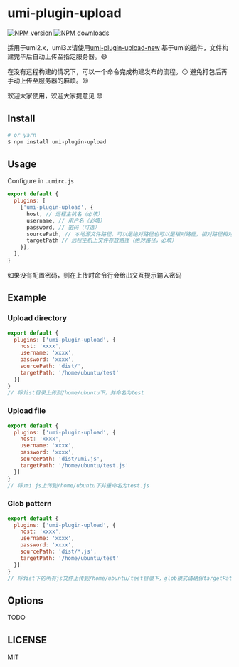 # umi-plugin-upload
[![NPM version](https://img.shields.io/npm/v/umi-plugin-upload.svg?style=flat)](https://npmjs.org/package/umi-plugin-upload)
[![NPM downloads](http://img.shields.io/npm/dm/umi-plugin-upload.svg?style=flat)](https://npmjs.org/package/umi-plugin-upload)

适用于umi2.x，umi3.x请使用[umi-plugin-upload-new](https://www.npmjs.com/package/umi-plugin-upload-new)
基于umi的插件，文件构建完毕后自动上传至指定服务器。:smile:

在没有远程构建的情况下，可以一个命令完成构建发布的流程。:smirk: 避免打包后再手动上传至服务器的麻烦。:relieved:

欢迎大家使用，欢迎大家提意见 :blush:

## Install

```bash
# or yarn
$ npm install umi-plugin-upload
```



## Usage

Configure in `.umirc.js`

```js
export default {
  plugins: [
    ['umi-plugin-upload', {
      host, // 远程主机名（必填）
      username, // 用户名（必填）
      password, // 密码（可选）
      sourcePath, // 本地源文件路径，可以是绝对路径也可以是相对路径，相对路径相对的是配置文件所在目录（必填）
      targetPath // 远程主机上文件存放路径（绝对路径，必填）
    }],
  ],
}
```

如果没有配置密码，则在上传时命令行会给出交互提示输入密码

## Example

### Upload directory
```js
export default {
  plugins: ['umi-plugin-upload', {
    host: 'xxxx',
    username: 'xxxx',
    password: 'xxxx',
    sourcePath: 'dist/',
    targetPath: '/home/ubuntu/test'
  }]
}
// 将dist目录上传到/home/ubuntu下，并命名为test
```

### Upload file
```js
export default {
  plugins: ['umi-plugin-upload', {
    host: 'xxxx',
    username: 'xxxx',
    password: 'xxxx',
    sourcePath: 'dist/umi.js',
    targetPath: '/home/ubuntu/test.js'
  }]
}
// 将umi.js上传到/home/ubuntu下并重命名为test.js
```

### Glob pattern
```js
export default {
  plugins: ['umi-plugin-upload', {
    host: 'xxxx',
    username: 'xxxx',
    password: 'xxxx',
    sourcePath: 'dist/*.js',
    targetPath: '/home/ubuntu/test'
  }]
}
// 将dist下的所有js文件上传到/home/ubuntu/test目录下，glob模式请确保targetPath代表的目录在远程是存在的
```
## Options

TODO

## LICENSE

MIT
